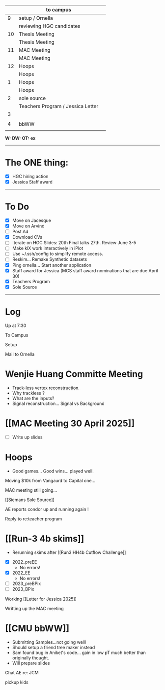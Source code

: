 
|     | to campus                         |     |
| --- | --------------------------------- | --- |
| 9   | setup / Ornella                   |     |
|     | reviewing HGC candidates          |     |
| 10  | Thesis Meeting                    |     |
|     | Thesis Meeting                    |     |
| 11  | MAC Meeting                       |     |
|     | MAC Meeting                       |     |
| 12  | Hoops                             |     |
|     | Hoops                             |     |
| 1   | Hoops                             |     |
|     | Hoops                             |     |
| 2   | sole source                       |     |
|     | Teachers Program / Jessica Letter |     |
| 3   |                                   |     |
|     |                                   |     |
| 4   | bbWW                              |     |
|     |                                   |     |

**W:**
**DW:**
**OT:**
**ex** 

---
# The ONE thing: 
- [x] HGC hiring action
- [x] Jessica Staff award

---
# To Do

- [x] Move on Jacesque 
- [x] Move on Arvind
- [ ] Post Ad
- [x] Download CVs
- [ ] Iterate on HGC Slides:  20th Final talks 27th. Review June 3-5
- [ ] Make klX work interactively in iPlot
- [ ]  Use ~/.ssh/config to simplify remote access.
- [ ] Reskim... Remake Synthetic datasets
- [x] Ping ornella... Start another application
- [x] Staff award for Jessica (MCS staff award nominations that are due April 30)
- [x] Teachers Program
- [x] Sole Source

---

# Log

Up at 7:30 

To Campus

Setup

Mail to Ornella

# Wenjie Huang Committe Meeting
- Track-less vertex reconstruction. 
- Why trackless ?
- What are the inputs? 
- Signal reconstruction... Signal vs Background 

# [[MAC Meeting 30 April 2025]]
- [ ] Write up slides

# Hoops
- Good games... Good wins... played well. 

Moving $10k from Vangaurd to Capital one...

MAC meeting still going...

[[Siemans Sole Source]]

AE reports condor up and running again ! 

Reply to re:teacher program

# [[Run-3 4b skims]]
- Rerunning skims after [[Run3 HH4b Cutflow Challenge]]
- [x]  2022_preEE
	- No errors! 
- [x]  2022_EE
	- No errors!
- [ ] 2023_preBPix
- [ ] 2023_BPix

Working [[Letter for Jessica 2025]]

Writting up the MAC meeting

# [[CMU bbWW]]
- Submitting Samples...not going welll
- Should setup a friend tree maker instead
- Sam found bug in Aniket's code... gain in low pT much better than originally thought.
- Will prepare slides

Chat AE re: JCM

pickup kids


